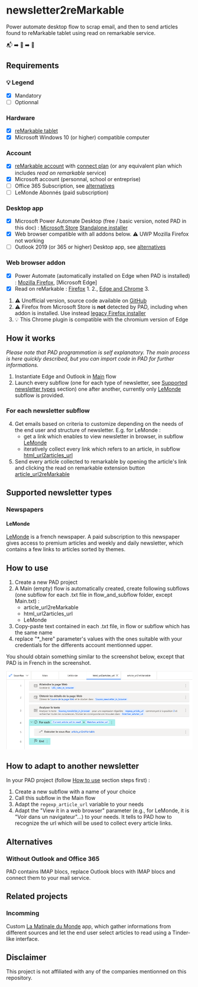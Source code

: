 # newsletter2reMarkable
Power automate desktop flow to scrap email, and then to send articles found to reMarkable tablet using read on remarkable service.

📬 :arrow_right: :newspaper: :arrow_right: 📖

## Requirements

### :bulb: Legend
- [x] Mandatory
- [ ] Optionnal

### Hardware

- [x] [reMarkable tablet](https://remarkable.com/)
- [x] Microsoft Windows 10 (or higher) compatible computer

### Account

- [x] [reMarkable account](https://my.remarkable.com/) with [connect plan](https://my.remarkable.com/subscriptions) (or any equivalent plan which includes *read on remarkable* service)
- [x] Microsoft account (personnal, school or entreprise)
- [ ] Office 365 Subscription, see [alternatives](https://github.com/ronan-deshays/newsletter2reMarkable#alternatives)
- [ ] LeMonde Abonnés (paid subscription)

### Desktop app

- [x] Microsoft Power Automate Desktop (free / basic version, noted PAD in this doc) : [Microsoft Store](https://www.microsoft.com/p/power-automate/9nftch6j7fhv) [Standalone installer](https://www.microsoft.com/store/productId/9NFTCH6J7FHV)
- [x] Web browser compatible with all addons below. :warning: UWP Mozilla Firefox not working
- [ ] Outlook 2019 (or 365 or higher) Desktop app, see [alternatives](https://github.com/ronan-deshays/newsletter2reMarkable#alternatives)
 
### Web browser addon

- [x] Power Automate (automatically installed on Edge when PAD is installed) : [Mozilla Firefox](https://addons.mozilla.org/firefox/addon/power-automate-desktop/), [Microsoft Edge]
- [x] Read on reMarkable : [Firefox](https://addons.mozilla.org/firefox/addon/unofficial-remarkable) 1. 2.,  [Edge and Chrome](https://chrome.google.com/webstore/detail/read-on-remarkable/bfhkfdnddlhfippjbflipboognpdpoeh) 3.

1. :warning: Unofficial version, source code available on [GitHub](https://github.com/jelleschutter/remarkable-firefox)
2. :warning: Firefox from Microsoft Store is **not** detected by PAD, including when addon is installed. Use instead [legacy Firefox installer](https://www.mozilla.org/firefox/new/)
3. 💡 This Chrome plugin is compatible with the chromium version of Edge

## How it works

*Please note that PAD programmation is self explanatory. The main process is here quickly described, but you can import code in PAD for further informations.*

1. Instantiate Edge and Outlook in [Main](flow_and_subflows/Main.txt) flow
2. Launch every subflow (one for each type of newsletter, see [Supported newsletter types](https://github.com/ronan-deshays/newsletter2reMarkable#supported-newsletter-types) section) one after another, currently only [LeMonde](flow_and_subflows/LeMonde.txt) subflow is provided.

### For each newsletter subflow

4. Get emails based on criteria to customize depending on the needs of the end user and structure of newsletter. E.g. for LeMonde : 
   - get a link which enables to view newsletter in browser, in subflow [LeMonde](flow_and_subflows/LeMonde.txt)
   - iteratively collect every link which refers to an article, in subflow [html_url2articles_url](flow_and_subflows/html_url2articles_url.txt)
5. Send every article collected to remarkable by opening the article's link and clicking the read on remarkable extension button [article_url2reMarkable](flow_and_subflows/article_url2reMarkable.txt)

## Supported newsletter types

### Newspapers

#### LeMonde

[LeMonde](https://www.lemonde.fr/) is a french newspaper. A paid subscription to this newspaper gives access to premium articles and weekly and daily newsletter, which contains a few links to articles sorted by themes.

## How to use

1. Create a new PAD project
2. A Main (empty) flow is automatically created, create following subflows (one subflow for each .txt file in flow_and_subflow folder, except Main.txt) :
    - article_url2reMarkable
    - html_url2articles_url
    - LeMonde
3. Copy-paste text contained in each .txt file, in flow or subflow which has the same name
4. replace "*_here" parameter's values with the ones suitable with your credentials for the differents account mentionned upper.

You should obtain something similar to the screenshot below, except that PAD is in French in the screenshot.

![PAD after copy-pasting code](docs/after_installation.png)

## How to adapt to another newsletter

In your PAD project (follow [How to use](https://github.com/ronan-deshays/newsletter2reMarkable#how-to-use) section steps first) :
1. Create a new subflow with a name of your choice
2. Call this subflow in the Main flow
3. Adapt the ```regexp_article_url``` variable to your needs
4. Adapt the "View it in a web browser" parameter (e.g., for LeMonde, it is "Voir dans un navigateur"...) to your needs. It tells to PAD how to recognize the url which will be used to collect every article links.
 
## Alternatives

### Without Outlook and Office 365

PAD contains IMAP blocs, replace Outlook blocs with IMAP blocs and connect them to your mail service.

## Related projects

### Incomming

Custom [La Matinale du Monde](https://www.lemonde.fr/mobile/#appli-matinale) app, which gather informations from different sources and let the end user select articles to read using a Tinder-like interface.

## Disclaimer

This project is not affiliated with any of the companies mentionned on this repository.
